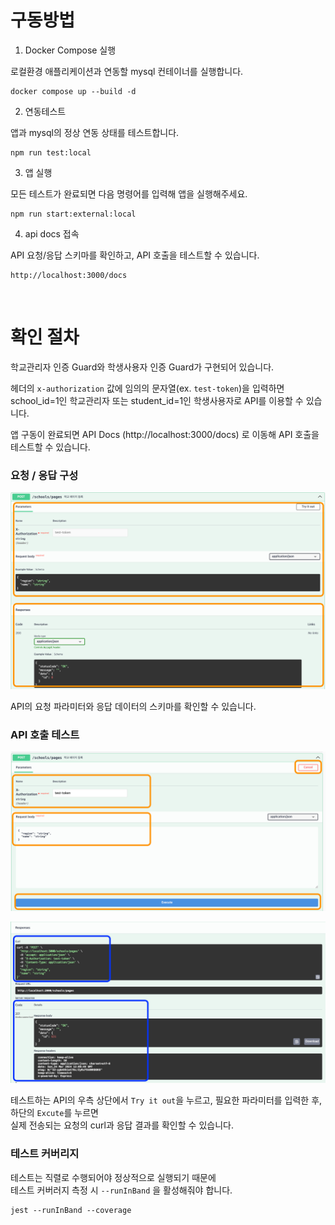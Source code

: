 # 구동방법

1. Docker Compose 실행

로컬환경 애플리케이션과 연동할 mysql 컨테이너를 실행합니다.

```shell
docker compose up --build -d
```

2. 연동테스트

앱과 mysql의 정상 연동 상태를 테스트합니다.

```shell
npm run test:local
```


3. 앱 실행

모든 테스트가 완료되면 다음 명령어를 입력해 앱을 실행해주세요. 

```shell
npm run start:external:local
```

4. api docs 접속

API 요청/응답 스키마를 확인하고, API 호출을 테스트할 수 있습니다.

```shell
http://localhost:3000/docs
```

<br>

# 확인 절차

학교관리자 인증 Guard와 학생사용자 인증 Guard가 구현되어 있습니다.

헤더의 `x-authorization` 값에 임의의 문자열(ex. `test-token`)을 입력하면 <br> 
school_id=1인 학교관리자 또는 student_id=1인 학생사용자로 API를 이용할 수 있습니다.

앱 구동이 완료되면 API Docs (http://localhost:3000/docs) 로 이동해 API 호출을 테스트할 수 있습니다.

### 요청 / 응답 구성
![img.png](posts/img.png)

API의 요청 파라미터와 응답 데이터의 스키마를 확인할 수 있습니다.

### API 호출 테스트

![img_1.png](posts/img_1.png)

![img_2.png](posts/img_2.png)

테스트하는 API의 우측 상단에서 `Try it out`을 누르고, 필요한 파라미터를 입력한 후, 하단의 `Excute`를 누르면 <br>
실제 전송되는 요청의 curl과 응답 결과를 확인할 수 있습니다.

### 테스트 커버리지

테스트는 직렬로 수행되어야 정상적으로 실행되기 때문에 <br>
테스트 커버러지 측정 시 `--runInBand` 을 활성해줘야 합니다.

```shell
jest --runInBand --coverage
```